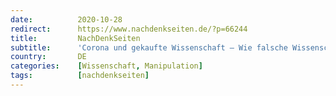 ```yaml
---
date:          2020-10-28
redirect:      https://www.nachdenkseiten.de/?p=66244
title:         NachDenkSeiten
subtitle:      'Corona und gekaufte Wissenschaft – Wie falsche Wissenschaft die Welt in einen Abgrund stürzt'
country:       DE
categories:    [Wissenschaft, Manipulation]
tags:          [nachdenkseiten]
---
```

